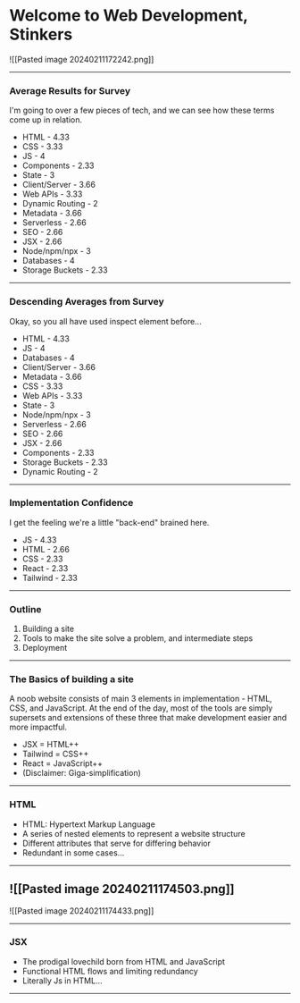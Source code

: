# Welcome to Web Development, Stinkers
![[Pasted image 20240211172242.png]]

---
### Average Results for Survey
I'm going to over a few pieces of tech, and we can see how these terms come up in relation.
- HTML - 4.33
- CSS - 3.33
- JS - 4
- Components - 2.33
- State - 3
- Client/Server - 3.66
- Web APIs - 3.33
- Dynamic Routing - 2
- Metadata - 3.66
- Serverless - 2.66
- SEO - 2.66
- JSX - 2.66
- Node/npm/npx - 3
- Databases - 4
- Storage Buckets - 2.33

---

### Descending Averages from Survey
Okay, so you all have used inspect element before...

- HTML - 4.33
- JS - 4
- Databases - 4
- Client/Server - 3.66
- Metadata - 3.66
- CSS - 3.33
- Web APIs - 3.33
- State - 3
- Node/npm/npx - 3
- Serverless - 2.66
- SEO - 2.66
- JSX - 2.66
- Components - 2.33
- Storage Buckets - 2.33
- Dynamic Routing - 2 ​

---
### Implementation Confidence
I get the feeling we're a little "back-end" brained here.

- JS - 4.33
- HTML - 2.66
- CSS - 2.33
- React - 2.33
- Tailwind - 2.33

---

### Outline
1. Building a site
2. Tools to make the site solve a problem, and intermediate steps
3. Deployment

---

### The Basics of building a site
A noob website consists of main 3 elements in implementation - HTML, CSS, and JavaScript. At the end of the day, most of the tools are simply supersets and extensions of these three that make development easier and more impactful.
- JSX = HTML++
- Tailwind = CSS++
- React = JavaScript++
- (Disclaimer: Giga-simplification)

---

### HTML
- HTML: Hypertext Markup Language
- A series of nested elements to represent a website structure
- Different attributes that serve for differing behavior
- Redundant in some cases...

---
![[Pasted image 20240211174503.png]]
---

![[Pasted image 20240211174433.png]]

---

### JSX
- The prodigal lovechild born from HTML and JavaScript
- Functional HTML flows and limiting redundancy
- Literally Js in HTML...

---
